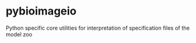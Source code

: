 # pybioimageio
Python specific core utilities for interpretation of specification files of the model zoo
